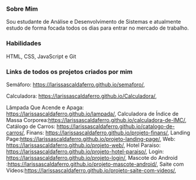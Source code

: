 ### Sobre Mim
Sou estudante de Análise e Desenvolvimento de Sistemas e atualmente estudo de forma focada todos os dias para entrar no mercado de trabalho.

### Habilidades
HTML,
CSS,
JavaScript e
Git

### Links de todos os projetos criados por mim
Semáforo: https://larissascaldaferro.github.io/semaforo/,

Calculadora: https://larissascaldaferro.github.io/Calculadora/,

Lâmpada Que Acende e Apaga: https://larissascaldaferro.github.io/lampada/,
Calculadora de Índice de Massa Corporea:https://larissascaldaferro.github.io/calculadora-de-IMC/,
Catálogo de Carros: https://larissascaldaferro.github.io/catalogo-de-carros/,
Finans: https://larissascaldaferro.github.io/projeto-finans/,
Landing Page:https://larissascaldaferro.github.io/projeto-landing-page/,
Web: https://larissascaldaferro.github.io/projeto-web/,
Hotel Paraiso: https://larissascaldaferro.github.io/projeto-hotel-paraiso/,
Login: https://larissascaldaferro.github.io/projeto-login/,
Mascote do Android :https://larissascaldaferro.github.io/projeto-mascote-android/,
Saite com Vídeos:https://larissascaldaferro.github.io/projeto-saite-com-videos/,
